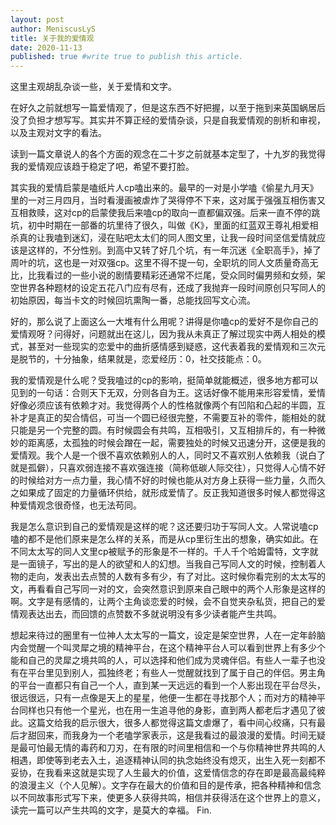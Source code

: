 ```yaml
---
layout: post
author: MeniscusLyS
title: 关于我的爱情观
date: 2020-11-13
published: true #write true to publish this article.
---
```


   这里主观胡乱杂谈一些，关于爱情和文字。

   在好久之前就想写一篇爱情观了，但是这东西不好把握，以至于拖到来英国蜗居后没了负担才想写写。其实并不算正经的爱情杂谈，只是自我爱情观的剖析和审视，以及主观对文字的看法。

   读到一篇文章说人的各个方面的观念在二十岁之前就基本定型了，十九岁的我觉得我的爱情观应该趋于稳定了吧，希望不要打脸。

   其实我的爱情启蒙是嗑纸片人cp嗑出来的。最早的一对是小学嗑《偷星九月天》里的一对三月四月，当时看漫画被虐炸了哭得停不下来，这对属于强强互相伤害又互相救赎，这对cp的启蒙使我后来嗑cp的取向一直都偏双强。后来一直不停的跳坑，初中时期在一部番的坑里待了很久，叫做《K》，里面的红蓝双王尊礼相爱相杀真的让我嗑到迷幻，浸在贴吧太太们的同人图文里，让我一段时间坚信爱情就应该是这样的，不分性别。到高中又转了好几个坑，有一年沉迷《全职高手》，掉了周叶的坑，这也是一对双强cp。这里不得不提一句，全职坑的同人文质量奇高无比，比我看过的一些小说的剧情要精彩还通常不烂尾，受众同时偏男频和女频，架空世界各种题材的设定五花八门应有尽有，还成了我抛弃一段时间原创只写同人的初始原因，每当卡文的时候回坑熏陶一番，总能找回写文心流。

   好的，那么说了上面这么一大堆有什么用呢？讲得是你嗑cp的爱好不是你自己的爱情观呀？问得好，问题就出在这儿，因为我从未真正了解过现实中两人相处的模式，甚至对一些现实的恋爱中的曲折感情感到疑惑，这代表着我的爱情观和三次元是脱节的，十分抽象，结果就是，恋爱经历：0，社交技能点：0。

   我的爱情观是什么呢？受我嗑过的cp的影响，挺简单就能概述，很多地方都可以见到的一句话：合则天下无双，分则各自为王。这话好像不能用来形容爱情，爱情好像必须应该有依赖才对。我觉得两个人的性格就像两个有凹陷和凸起的半圆，互补才是真正的契合情侣，可当一个圆已经很完整，不需要互补的零件，能相处的就只能是另一个完整的圆。有时候圆会有共鸣，互相吸引，又互相排斥的，有一种微妙的距离感，太孤独的时候会蹭在一起，需要独处的时候又迅速分开，这便是我的爱情观。我个人是一个很不喜欢依赖别人的人，同时又不喜欢别人依赖我（说白了就是孤僻），只喜欢弱连接不喜欢强连接（简称低碳人际交往），只觉得人心情不好的时候给对方一点力量，我心情不好的时候也能从对方身上获得一些力量，久而久之如果成了固定的力量循环供给，就形成爱情了。反正我知道很多时候人都觉得这种爱情观念很奇怪，也无法苟同。

   我是怎么意识到自己的爱情观是这样的呢？这还要归功于写同人文。人常说嗑cp嗑的都不是他们原来是怎么样的关系，而是从cp里衍生出的想象，确实如此。在不同太太写的同人文里cp被赋予的形象是不一样的。千人千个哈姆雷特，文字就是一面镜子，写出的是人的欲望和人的幻想。当我自己写同人文的时候，控制着人物的走向，发表出去点赞的人数有多有少，有了对比。这时候你看完别的太太写的文，再看看自己写同一对的文，会突然意识到原来自己眼中的两个人形象是这样的啊。文字是有感情的，让两个主角谈恋爱的时候，会不自觉夹杂私货，把自己的爱情观表达出去，而回馈的点赞数不多就说明没有多少读者能产生共鸣。

   想起来待过的圈里有一位神人太太写的一篇文，设定是架空世界，人在一定年龄脑内会觉醒一个叫灵犀之境的精神平台，在这个精神平台人可以看到世界上有多少个能和自己的灵犀之境共鸣的人，可以选择和他们成为灵魂伴侣。有些人一辈子也没有在平台里见到别人，孤独终老；有些人一觉醒就找到了属于自己的伴侣。男主角的平台一直都只有自己一个人，直到某一天远远的看到一个人影出现在平台尽头，很远很远，只有一点像是天上的星星，他便一生都在寻找那个人；而对方的精神平台同样也只有他一个星光，也在用一生追寻他的身影，直到两人都老后才遇见了彼此。这篇文给我的启示很大，很多人都觉得这篇文虐爆了，看中间心绞痛，只有最后才甜回来，而我身为一个老嗑学家表示，这是我看过的最浪漫的爱情。时间无疑是最可怕最无情的毒药和刀刃，在有限的时间里相信和一个与你精神世界共鸣的人相遇，即使等到老去入土，追逐精神认同的执念始终没有熄灭，出生入死一刻都不妥协，在我看来这就是实现了人生最大的价值，这爱情信念的存在即是最高最纯粹的浪漫主义（个人见解）。文字存在最大的价值和目的是传承，把各种精神和信念以不同故事形式写下来，使更多人获得共鸣，相信并获得活在这个世界上的意义，读完一篇可以产生共鸣的文字，是莫大的幸福。
Fin.
